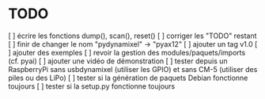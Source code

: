 # TODO

[ ] écrire les fonctions dump(), scan(), reset()
[ ] corriger les "TODO" restant
[ ] finir de changer le nom "pydynamixel" -> "pyax12"
[ ] ajouter un tag v1.0
[ ] ajouter des exemples
[ ] revoir la gestion des modules/paquets/imports (cf. pyai)
[ ] ajouter une vidéo de démonstration
[ ] tester depuis un RaspberryPi sans usbdynamixel (utiliser les GPIO) et sans CM-5 (utiliser des piles ou des LiPo)
[ ] tester si la génération de paquets Debian fonctionne toujours
[ ] tester si la setup.py fonctionne toujours

